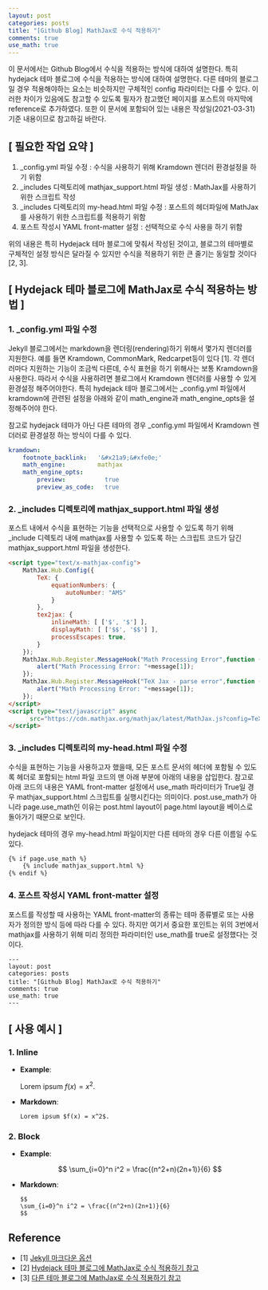 ```yaml
---
layout: post
categories: posts
title: "[Github Blog] MathJax로 수식 적용하기"
comments: true
use_math: true
---
```


이 문서에서는 Github Blog에서 수식을 적용하는 방식에 대하여 설명한다. 특히 hydejack 테마 블로그에 수식을 적용하는 방식에 대하여 설명한다. 다른 테마의 블로그일 경우 적용해야하는 요소는 비슷하지만 구체적인 config 파라미터는 다를 수 있다. 이러한 차이가 있음에도 참고할 수 있도록 필자가 참고했던 페이지를 포스트의 마지막에 reference로 추가하였다. 또한 이 문서에 포함되어 있는 내용은 작성일(2021-03-31) 기준 내용이므로 참고하길 바란다.


## [ 필요한 작업 요약 ]
1. \_config.yml 파일 수정 : 수식을 사용하기 위해 Kramdown 렌더러 환경설정을 하기 위함
2. \_includes 디렉토리에 mathjax_support.html 파일 생성 : MathJax를 사용하기 위한 스크립트 작성
3. \_includes 디렉토리의 my-head.html 파일 수정 : 포스트의 헤더파일에 MathJax를 사용하기 위한 스크립트를 적용하기 위함
4. 포스트 작성시 YAML front-matter 설정 : 선택적으로 수식 사용을 하기 위함

위의 내용은 특히 Hydejack 테마 블로그에 맞춰서 작성된 것이고, 블로그의 테마별로 구체적인 설정 방식은 달라질 수 있지만 수식을 적용하기 위한 큰 줄기는 동일할 것이다 [2, 3].


## [ Hydejack 테마 블로그에 MathJax로 수식 적용하는 방법 ]

### 1. \_config.yml 파일 수정
Jekyll 블로그에서는 markdown을 렌더링(rendering)하기 위해서 몇가지 렌더러를 지원한다. 예를 들면  Kramdown, CommonMark, Redcarpet등이 있다 [1]. 각 렌더러마다 지원하는 기능이 조금씩 다른데, 수식 표현을 하기 위해사는 보통 Kramdown을 사용한다. 따라서 수식을 사용하려면 블로그에서 Kramdown 렌더러를 사용할 수 있게 환경설정 해주어야한다. 특히 hydejack 테마 블로그에서는 \_config.yml 파일에서 kramdown에 관련된 설정을 아래와 같이 math\_engine과 math\_engine_opts을 설정해주어야 한다.

참고로 hydejack 테마가 아닌 다른 테마의 경우 \_config.yml 파일에서 Kramdown 렌더러로 환경설정 하는 방식이 다를 수 있다.

```yml 
kramdown:
    footnote_backlink:   '&#x21a9;&#xfe0e;'
    math_engine:         mathjax
    math_engine_opts:
        preview:           true
        preview_as_code:   true
```

### 2. \_includes 디렉토리에 mathjax_support.html 파일 생성
포스트 내에서 수식을 표현하는 기능을 선택적으로 사용할 수 있도록 하기 위해 \_include 디렉토리 내에 mathjax를 사용할 수 있도록 하는 스크립트 코드가 담긴 mathjax_support.html 파일을 생성한다.

```html
<script type="text/x-mathjax-config">
    MathJax.Hub.Config({
        TeX: {
            equationNumbers: {
                autoNumber: "AMS"
            }
        },
        tex2jax: {
            inlineMath: [ ['$', '$'] ],
            displayMath: [ ['$$', '$$'] ],
            processEscapes: true,
        }
    });
    MathJax.Hub.Register.MessageHook("Math Processing Error",function (message){
        alert("Math Processing Error: "+message[1]);
    });
    MathJax.Hub.Register.MessageHook("TeX Jax - parse error",function (message){
        alert("Math Processing Error: "+message[1]);
    });
</script>
<script type="text/javascript" async
      src="https://cdn.mathjax.org/mathjax/latest/MathJax.js?config=TeX-MML-AM_CHTML">
</script>
```

### 3. \_includes 디렉토리의 my-head.html 파일 수정
수식을 표현하는 기능을 사용하고자 했을때, 모든 포스트 문서의 헤더에 포함될 수 있도록 헤더로 포함되는 html 파일 코드의 맨 아래 부분에 아래의 내용을 삽입한다. 참고로 아래 코드의 내용은 YAML front-matter 설정에서 use\_math 파라미터가 True일 경우 mathjax\_support.html 스크립트를 실행시킨다는 의미이다. post.use\_math가 아니라 page.use\_math인 이유는 post.html layout이 page.html layout을 베이스로 돌아가기 때문으로 보인다.

hydejack 테마의 경우 my-head.html 파일이지만 다른 테마의 경우 다른 이름일 수도 있다.

```html
{% if page.use_math %}
    {% include mathjax_support.html %}
{% endif %}

```

### 4. 포스트 작성시 YAML front-matter 설정
포스트를 작성할 때 사용하는 YAML front-matter의 종류는 테마 종류별로 또는 사용자가 정의한 방식 등에 따라 다를 수 있다. 하지만 여기서 중요한 포인트는 위의 3번에서 mathjax를 사용하기 위해 미리 정의한 파라미터인 use\_math를 true로 설정했다는 것이다.

```
---
layout: post
categories: posts
title: "[Github Blog] MathJax로 수식 적용하기"
comments: true
use_math: true
---
```

## [ 사용 예시 ]

### 1. Inline

- <b>Example</b>:

	Lorem ipsum $f(x) = x^2$.
	
- <b>Markdown</b>:

	```Lorem ipsum $f(x) = x^2$.```

### 2. Block

- <b>Example</b>:

    $$
    \sum_{i=0}^n i^2 = \frac{(n^2+n)(2n+1)}{6}
    $$
	
- <b>Markdown</b>:

    ```
    $$
    \sum_{i=0}^n i^2 = \frac{(n^2+n)(2n+1)}{6}
    $$
	 ```


## Reference
- [1] [Jekyll 마크다운 옵션](https://jekyllrb-ko.github.io/docs/configuration/markdown)
- [2] [Hydejack 테마 블로그에 MathJax로 수식 적용하기 참고](https://airvw.github.io/github/2020-12-14-blog-mathjax/)
- [3] [다른 테마 블로그에 MathJax로 수식 적용하기 참고](https://mkkim85.github.io/blog-apply-mathjax-to-jekyll-and-github-pages/)